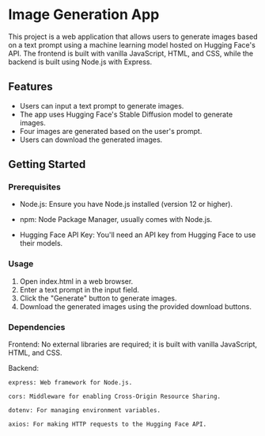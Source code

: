 # Image Generation App
This project is a web application that allows users to generate images based on a text prompt using a machine learning model hosted on Hugging Face's API. The frontend is built with vanilla JavaScript, HTML, and CSS, while the backend is built using Node.js with Express.

## Features
- Users can input a text prompt to generate images.
- The app uses Hugging Face's Stable Diffusion model to generate images.
- Four images are generated based on the user's prompt.
- Users can download the generated images.


## Getting Started
### Prerequisites
- Node.js: Ensure you have Node.js installed (version 12 or higher).

- npm: Node Package Manager, usually comes with Node.js.

- Hugging Face API Key: You'll need an API key from Hugging Face to use their models.

### Usage
1. Open index.html in a web browser.
2. Enter a text prompt in the input field.
3. Click the "Generate" button to generate images.
4. Download the generated images using the provided download buttons.

### Dependencies

Frontend:
    No external libraries are required; it is built with vanilla JavaScript, HTML, and CSS.

Backend:

    express: Web framework for Node.js.

    cors: Middleware for enabling Cross-Origin Resource Sharing.

    dotenv: For managing environment variables.
    
    axios: For making HTTP requests to the Hugging Face API.
